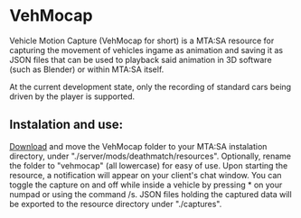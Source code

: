 # VehMocap

Vehicle Motion Capture (VehMocap for short) is a MTA:SA resource for capturing the movement of vehicles ingame as animation and saving it as JSON files that can be used to playback said animation in 3D software (such as Blender) or within MTA:SA itself.


At the current development state, only the recording of standard cars being driven by the player is supported.


## Instalation and use:

[Download](https://github.com/ThePortuguesePlayer/VehMocap/archive/refs/heads/main.zip) and move the VehMocap folder to your MTA:SA instalation directory, under "./server/mods/deathmatch/resources".
Optionally, rename the folder to "vehmocap" (all lowercase) for easy of use.
Upon starting the resource, a notification will appear on your client's chat window. 
You can toggle the capture on and off while inside a vehicle by pressing \* on your numpad or using the command /s.
JSON files holding the captured data will be exported to the resource directory under "./captures".